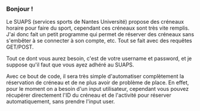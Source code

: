 ### Bonjour !
Le SUAPS (services sports de Nantes Université) propose des créneaux horaire pour faire du sport, cependant ces créneaux sont très vite remplis.
J'ai donc fait un petit programme qui permet de réserver des créneaux sans s'embêter à se connecter à son compte, etc.
Tout se fait avec des requêtes GET/POST.

Tout ce dont vous aurez besoin, c'est de votre username et password, et je suppose qu'il faut que vous ayez adhéré au SUAPS.

Avec ce bout de code, il sera très simple d'automatiser complètement la réservation de créneau et de ne plus avoir de problème de place.
En effet, pour le moment on a besoin d'un input utilisateur, cependant vous pouvez récupérer directement l'ID du créneau et de l'activité pour réserver automatiquement, sans prendre l'input user.
